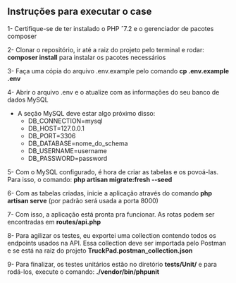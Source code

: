 <h2>Instruções para executar o case</h2>  

1- Certifique-se de ter instalado o PHP ˆ7.2 e o gerenciador de pacotes composer  

2- Clonar o repositório, ir até a raiz do projeto pelo terminal e rodar: <strong>composer install</strong> para instalar os pacotes necessários  

3- Faça uma cópia do arquivo .env.example pelo comando <strong>cp .env.example .env</strong>  

4- Abrir o arquivo .env e o atualize com as informações do seu banco de dados MySQL  

- A seção MySQL deve estar algo próximo disso:
    <ul>
        <li>DB_CONNECTION=mysql</li>
        <li>DB_HOST=127.0.0.1</li>
        <li>DB_PORT=3306</li>
        <li>DB_DATABASE=nome_do_schema</li>
        <li>DB_USERNAME=username</li>
        <li>DB_PASSWORD=password</li>
    </ul>  
    
5- Com o MySQL configurado, é hora de criar as tabelas e os povoá-las. Para isso, o comando: <strong>php artisan migrate:fresh --seed</strong>    

6- Com as tabelas criadas, inicie a aplicação através do comando <strong>php artisan serve</strong> (por padrão será usada a porta 8000)  

7- Com isso, a aplicação está pronta pra funcionar. As rotas podem ser encontradas em <strong>routes/api.php</strong>  

8- Para agilizar os testes, eu exportei uma collection contendo todos os endpoints usados na API. Essa collection deve ser importada pelo Postman e se está na raiz do projeto <strong>TruckPad.postman_collection.json</strong>  

9- Para finalizar, os testes unitários estão no diretório <strong>tests/Unit/</strong> e para rodá-los, execute o comando: <strong>./vendor/bin/phpunit</strong>  
